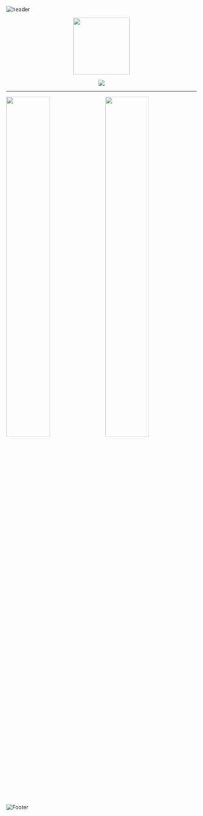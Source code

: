 ![header](https://capsule-render.vercel.app/api?type=waving&color=0:58a6ff,100:00ccff&height=200&section=header&text=yeon-jaee&fontSize=64&&animation=fadeIn&fontAlignY=38&desc=:dog:me:cat:&descAlignY=51&descAlign=62)

<p align='center'> 
<img align='center' width= '150' src="https://media.giphy.com/media/llPemth4n4BJKtF3jQ/giphy.gif"/></p>
<p align='center'> <img src="https://hits.seeyoufarm.com/api/count/incr/badge.svg?url=https%3A%2F%2Fgithub.com%2Fyeonjaee-counter&count_bg=%23BA2649&title_bg=%231A6B54&icon=linux.svg&icon_color=%23EAE033&title=hits&edge_flat=false"/></p>

<hr></hr>

<p>
<img align='left' width='48%' src="https://github-readme-stats.vercel.app/api?username=yeonjaee&show_icons=true&theme=swift"/>
<img align="right" width = '48%' src="https://github-readme-stats.vercel.app/api/top-langs/?username=yeonjaee&theme=swift&exclude_repo=clone-web-scrapper,clone-zoom&hide=Procfile&layout=compact&langs_count=8"/>
</p>
    
![Footer](https://capsule-render.vercel.app/api?type=waving&color=0:00ccff,100:58a6ff&height=150&section=footer)
